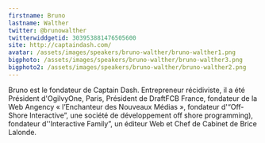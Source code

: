 ```yaml
---
firstname: Bruno
lastname: Walther
twitter: @brunowalther
twitterwiddgetid: 303953881476505600
site: http://captaindash.com/
avatar: /assets/images/speakers/bruno-walther/bruno-walther1.png
bigphoto: /assets/images/speakers/bruno-walther/bruno-walther3.png
bigphoto2: /assets/images/speakers/bruno-walther/bruno-walther2.png
---
```


Bruno est le fondateur de Captain Dash. Entrepreneur récidiviste, il a été Président d'OgilvyOne, Paris, Président de DraftFCB France, fondateur de la Web Angency « l’Enchanteur des Nouveaux Médias », fondateur d'“Off-Shore Interactive”, une société de développement off shore programming), fondateur d''Interactive Family”, un éditeur Web et Chef de Cabinet de Brice Lalonde. 


